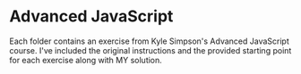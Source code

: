 # Advanced JavaScript
Each folder contains an exercise from Kyle Simpson's Advanced JavaScript course.
I've included the original instructions and the provided starting point for each
 exercise along with MY solution.
